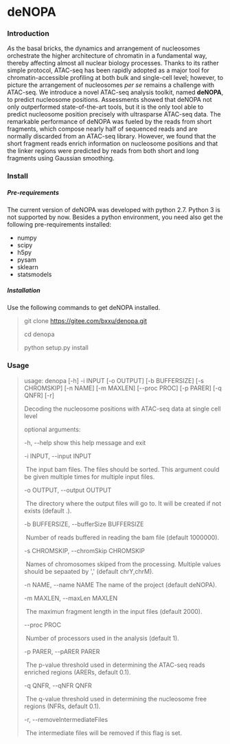 # deNOPA

### Introduction

*A*s the basal bricks, the dynamics and arrangement of nucleosomes orchestrate the higher architecture of chromatin in a fundamental way, thereby affecting almost all nuclear biology processes. Thanks to its rather simple protocol, ATAC-seq has been rapidly adopted as a major tool for chromatin-accessible profiling at both bulk and single-cell level; however, to picture the arrangement of nucleosomes *per se* remains a challenge with ATAC-seq. We introduce a novel ATAC-seq analysis toolkit, named **deNOPA**, to predict nucleosome positions. Assessments showed that deNOPA not only outperformed state-of-the-art tools, but it is the only tool able to predict nucleosome position precisely with ultrasparse ATAC-seq data. The remarkable performance of deNOPA was fueled by the reads from short fragments, which compose nearly half of sequenced reads and are normally discarded from an ATAC-seq library. However, we found that the short fragment reads enrich information on nucleosome positions and that the linker regions were predicted by reads from both short and long fragments using Gaussian smoothing. 

### Install

##### Pre-requirements

The current version of deNOPA was developed with python 2.7. Python 3 is not supported by now. Besides a python environment, you need also get the following pre-requirements installed:

* numpy
* scipy
* h5py
* pysam
* sklearn
* statsmodels

##### Installation

Use the following commands to get deNOPA installed. 

> git clone https://gitee.com/bxxu/denopa.git
>
> cd denopa
>
> python setup.py install

### Usage

> usage: denopa [-h] -i INPUT [-o OUTPUT] [-b BUFFERSIZE] [-s CHROMSKIP] [-n NAME] [-m MAXLEN] [--proc PROC] [-p PARER] [-q QNFR] [-r]
>
> Decoding the nucleosome positions with ATAC-seq data at single cell level
>
> optional arguments:
>
>   -h, --help            show this help message and exit
>
>   -i INPUT, --input INPUT
>
> ​                         The input bam files. The files should be sorted. This argument could be given multiple times for multiple input files.
>
>   -o OUTPUT, --output OUTPUT
>
> ​                         The directory where the output files will go to. It will be created if not exists (default .).
>
>   -b BUFFERSIZE, --bufferSize BUFFERSIZE
>
> ​                         Number of reads buffered in reading the bam file (default 1000000).
>
>   -s CHROMSKIP, --chromSkip CHROMSKIP
>
> ​                         Names of chromosomes skiped from the processing. Multiple values should be sepaated by ',' (default chrY,chrM).
>
>   -n NAME, --name NAME  The name of the project (default deNOPA).
>
>   -m MAXLEN, --maxLen MAXLEN
>
> ​                         The maximun fragment length in the input files (default 2000).
>
>   --proc PROC
>
> ​                         Number of processors used in the analysis (default 1).
>
>   -p PARER, --pARER PARER
>
> ​                         The p-value threshold used in determining the ATAC-seq reads enriched regions (ARERs, default 0.1).
>
>   -q QNFR, --qNFR QNFR  
>
> ​                         The q-value threshold used in determining the nucleosome free regions (NFRs, default 0.1).
>
>   -r, --removeIntermediateFiles
>
> ​                         The intermediate files will be removed if this flag is set.

























